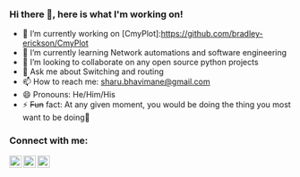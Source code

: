 ### Hi there 👋, here is what I'm working on!


- 🔭 I’m currently working on [CmyPlot]:https://github.com/bradley-erickson/CmyPlot
- 🌱 I’m currently learning Network automations and software engineering
- 👯 I’m looking to collaborate on any open source python projects 
- 💬 Ask me about Switching and routing
- 📫 How to reach me: sharu.bhavimane@gmail.com
- 😄 Pronouns: He/Him/His
- ⚡ <s>Fun</s> fact: At any given moment, you would be doing the thing you most want to be doing🤨

### Connect with me:

[<img align="left" alt="codeSTACKr | Twitter" width="22px" src="https://cdn.jsdelivr.net/npm/simple-icons@v3/icons/twitter.svg" />][twitter]
[<img align="left" alt="codeSTACKr | LinkedIn" width="22px" src="https://cdn.jsdelivr.net/npm/simple-icons@v3/icons/linkedin.svg" />][linkedin]
[<img align="left" alt="codeSTACKr | Instagram" width="22px" src="https://cdn.jsdelivr.net/npm/simple-icons@v3/icons/instagram.svg" />][instagram]

[twitter]: https://twitter.com/SharathKumarKV
[instagram]: https://www.instagram.com/sharathkumar_kv
[linkedin]: https://www.linkedin.com/in/sharath-kumar-v
